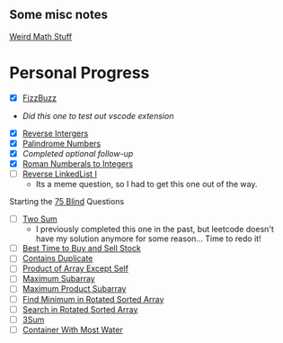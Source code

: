 ## Some misc notes

[Weird Math Stuff](../docs/math-things-that-just-work.md)


# Personal Progress
- [x]  [FizzBuzz](412.fizz-buzz.ts)
  - *Did this one to test out vscode extension*
- [x]  [Reverse Intergers](7.reverse-integer.ts)
- [x]  [Palindrome Numbers](9.palindrome-number.ts)
  - [x] *Completed optional follow-up*
- [x] [Roman Numberals to Integers](13.roman-to-integer.ts)
- [ ] [Reverse LinkedList I](206.reverse-linked-list.ts)
  - Its a meme question, so I had to get this one out of the way.

Starting the [75 Blind](75blind.md) Questions
- [ ] [Two Sum]()
  - I previously completed this one in the past, but leetcode doesn't have my solution anymore for some reason... Time to redo it!
- [ ] [Best Time to Buy and Sell Stock]()
- [ ] [Contains Duplicate]()
- [ ] [Product of Array Except Self]()
- [ ] [Maximum Subarray]()
- [ ] [Maximum Product Subarray]()
- [ ] [Find Minimum in Rotated Sorted Array]()
- [ ] [Search in Rotated Sorted Array]()
- [ ] [3Sum]()
- [ ] [Container With Most Water]()